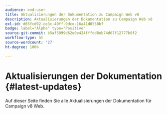 ```yaml
---
audience: end-user
title: Aktualisierungen der Dokumentation zu Campaign Web v8
description: Aktualisierungen der Dokumentation zu Campaign Web v8
exl-id: d65fcd92-ce3c-49ff-9dce-16a41d0558bf
badge: label="Alpha" type="Positive"
source-git-commit: b5af5099d62e0e424fffdd8eb74d67f12777b0f2
workflow-type: ht
source-wordcount: '27'
ht-degree: 100%

---
```


# Aktualisierungen der Dokumentation {#latest-updates}

Auf dieser Seite finden Sie alle Aktualisierungen der Dokumentation für Campaign v8 Web.
